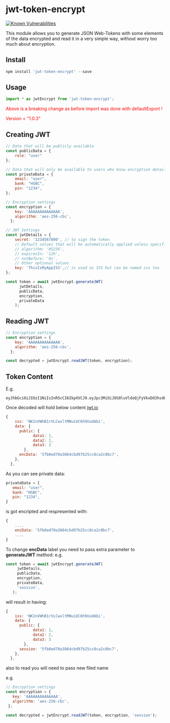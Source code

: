 # jwt-token-encrypt

[![Known Vulnerabilities](https://snyk.io/test/github/kmokrzycki/jwt-token-encrypt/badge.svg?targetFile=package.json)](https://snyk.io/test/github/kmokrzycki/jwt-token-encrypt?targetFile=package.json)

This module allows you to generate JSON Web-Tokens with some elements of the data encrypted and read it in a very simple way, without worry too much about encryption.

## Install
```javascript
npm install 'jwt-token-encrypt' --save
```

## Usage
```javascript
import * as jwtEncrypt from 'jwt-token-encrypt';
```
<span style="color:red"> Above is a breaking change as before import was done with defaultExport !

<span style="color:red">Version  < "1.0.3"

## Creating JWT

```javascript
// Data that will be publicly available
const publicData = {
    role: "user"
};

// Data that will only be available to users who know encryption details.
const privateData = {
    email: "user",
    bank: "HSBC",
    pin: "1234",
};

// Encryption settings
const encryption = {
    key: 'AAAAAAAAAAAAAA',
    algorithm: 'aes-256-cbc',
  };

// JWT Settings
const jwtDetails = {
    secret: '1234567890', // to sign the token
    // Default values that will be automatically applied unless specified.
    // algorithm: 'HS256',
    // expiresIn: '12h',
    // notBefore: '0s',
    // Other optional values
    key: 'ThisIsMyAppISS',// is used as ISS but can be named iss too
};

const token = await jwtEncrypt.generateJWT(
      jwtDetails,
      publicData,
      encryption,
      privateData
    );
```

## Reading JWT

``` javascript
// Encryption settings
const encryption = {
    key: 'AAAAAAAAAAAAAA',
    algorithm: 'aes-256-cbc',
  };

const decrypted = jwtEncrypt.readJWT(token, encryption);

 ```


## Token Content

E.g.

```
eyJhbGciOiJIUzI1NiIsInR5cCI6IkpXVCJ9.eyJpc3MiOiJOS0luVldoQjFyVkxDd3hsdE1OdWlVQzZoOVV1ZEFiaSIsImRhdGEiOnsicHVibGljIjp7ImRhdGExIjoxLCJkYXRhMiI6MiwiZGF0YTMiOjN9LCJlbmNEYXRhIjoiYjliM2QyNDdkNTk4ZTlkODczOTM2NTI4MWVmN2ExZTkifSwiaWF0IjoxNTExMTk5MDg0LCJleHAiOjE1MTEyNDIyODR9.KzfcIY95RR7aPYKn5EcXZYvETDCGZIJ91p7IfXCiClw
```

Once decoded will hold below content [jwt.io](https://jwt.io/#debugger-io?token=eyJhbGciOiJIUzI1NiIsInR5cCI6IkpXVCJ9.eyJpc3MiOiJOS0luVldoQjFyVkxDd3hsdE1OdWlVQzZoOVV1ZEFiaSIsImRhdGEiOnsicHVibGljIjp7ImRhdGExIjoxLCJkYXRhMiI6MiwiZGF0YTMiOjN9LCJlbmNEYXRhIjoiYjliM2QyNDdkNTk4ZTlkODczOTM2NTI4MWVmN2ExZTkifSwiaWF0IjoxNTExMTk5MDg0LCJleHAiOjE1MTEyNDIyODR9.KzfcIY95RR7aPYKn5EcXZYvETDCGZIJ91p7IfXCiClw)

``` javascript
{
    iss: 'NKInVWhB1rVLCwxltMNuiUC6h9UudAbi',
    data: {
      public: {
            data1: 1,
            data2: 2,
            data3: 3
        },
      encData: '5fb8ed70a3864cbd97b25cc8ca2c0bc7',
    },
  },

 ```

 As you can see private data:

 ``` javascript
 privateData = {
    email: "user",
    bank: "HSBC",
    pin: "1234",
}

```
is got encripted and respresented with:

``` javascript
{
    ....
    encData: '5fb8ed70a3864cbd97b25cc8ca2c0bc7',
    ....
}

```


 To change **encData** label you need to pass extra parameter to **generateJWT** method:
e.g.

 ``` javascript
 const token = await jwtEncrypt.generateJWT(
      jwtDetails,
      publicData,
      encryption,
      privateData,
      'session',
    );

```

will result in having:

``` javascript
{
    iss: 'NKInVWhB1rVLCwxltMNuiUC6h9UudAbi',
    data: {
      public: {
            data1: 1,
            data2: 2,
            data3: 3
        },
      session: '5fb8ed70a3864cbd97b25cc8ca2c0bc7',
    },
  },

 ```

 also to read you will need to pass new filed name

 e.g.

 ``` javascript
// Encryption settings
const encryption = {
    key: 'AAAAAAAAAAAAAA',
    algorithm: 'aes-256-cbc',
  };

const decrypted = jwtEncrypt.readJWT(token, encryption, 'session');

 ```